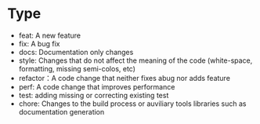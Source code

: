 # Type
- feat: A new feature
- fix: A bug fix
- docs: Documentation only changes
- style: Changes that do not affect the meaning of the code (white-space, formatting, missing semi-colos, etc)
- refactor：A code change that neither fixes abug nor adds feature
- perf: A code change that improves performance
- test: adding missing or correcting existing test
- chore: Changes to the build process or auviliary tools libraries such as documentation generation
